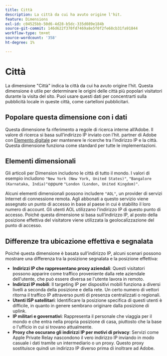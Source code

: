 ```yaml
---
title: Città
description: La città da cui ha avuto origine l'hit.
feature: Dimensions
exl-id: c04525bb-50d6-4d28-b5dc-335d089e184b
source-git-commit: 146d622f370fd7469a8e5f0f2fe68cb31fa91844
workflow-type: tm+mt
source-wordcount: '358'
ht-degree: 1%

---
```


# Città

La dimensione &quot;Città&quot; indica la città da cui ha avuto origine l’hit. Questa dimensione è utile per determinare le origini delle città più popolari visitatori durante la visita del sito. Puoi usare questi dati per concentrarti sulla pubblicità locale in queste città, come cartelloni pubblicitari.

## Popolare questa dimensione con i dati

Questa dimensione fa riferimento a regole di ricerca interne all’Adobe. Il valore di ricerca si basa sull’indirizzo IP inviato con l’hit. partner di Adobe con [Elemento digitale](https://www.digitalelement.com/) per mantenere le ricerche tra l’indirizzo IP e la città. Questa dimensione funziona come standard per tutte le implementazioni.

## Elementi dimensionali

Gli articoli per Dimension includono le città di tutto il mondo. I valori di esempio includono `"New York (New York, United States)"`, `"Bangalore (Karnataka, India)"`oppure `"London (London, United Kingdom)"`.

Alcuni elementi dimensionali possono includere `"AOL"`, un provider di servizi Internet di connessione remota. Agli abbonati a questo servizio viene assegnato un punto di accesso in base al paese in cui è stabilito il loro numero di account. Gli utenti AOL utilizzano l&#39;indirizzo IP di questo punto di accesso. Poiché questa dimensione si basa sull’indirizzo IP, al posto della posizione effettiva del visitatore viene utilizzata la geolocalizzazione del punto di accesso.

## Differenze tra ubicazione effettiva e segnalata

Poiché questa dimensione è basata sull’indirizzo IP, alcuni scenari possono mostrare una differenza tra la posizione segnalata e la posizione effettiva:

* **Indirizzi IP che rappresentano proxy aziendali**: Questi visitatori possono apparire come traffico proveniente dalla rete aziendale dell&#39;utente, che può essere diversa se l&#39;utente lavora in remoto.
* **Indirizzi IP mobili**: Il targeting IP per dispositivi mobili funziona a diversi livelli a seconda della posizione e della rete. Un certo numero di vettori ritorna il traffico IP attraverso punti di presenza centralizzati o regionali.
* **Utenti ISP satellitari**: Identificare la posizione specifica di questi utenti è difficile, in quanto in genere sembrano originare dalla posizione di uplink.
* **IP militari e governativi**: Rappresenta il personale che viaggia per il mondo e che entra nella propria posizione di casa, piuttosto che la base o l&#39;ufficio in cui si trovano attualmente.
* **Proxy che oscurano gli indirizzi IP per motivi di privacy**: Servizi come Apple Private Relay nascondono il vero indirizzo IP inviando in modo casuale i dati tramite un intermediario o un proxy. Questo proxy sostituisce quindi un indirizzo IP diverso prima di inoltrare ad Adobe.
